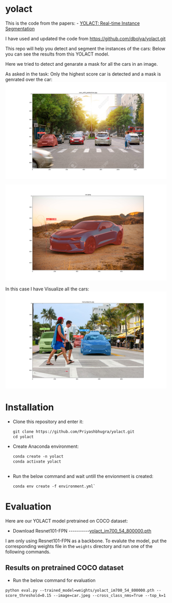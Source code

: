 # yolact

 This is the code from the papers: - [YOLACT: Real-time Instance Segmentation](https://arxiv.org/abs/1904.02689)
 
 I have used and updated the code from https://github.com/dbolya/yolact.git



This repo will help you detect and segment the instances of the cars: 
Below you can see the results from this YOLACT model.

Here we tried to detect and genarate a mask for all the cars in an image.

As asked in the task:
Only the highest score car is detected and a mask is genrated over the car:
![Example 1](cars_with_pededtrian_1.png)

![Example 2](car_result.png)


In this case I have Visualize all the cars:
![Example 0](many_objects_results.png)

# Installation
 - Clone this repository and enter it:
   ```Shell
   git clone https://github.com/Priyashbhugra/yolact.git
   cd yolact
   ```
 - Create Anaconda environment:
   ```Shell
   conda create -n yolact
   conda activate yolact
  
      ```

 - Run the below command and wait untill the envionment is created:
   ```Shell
   conda env create -f environment.yml`
   ```


# Evaluation
Here are our YOLACT model pretrained on COCO dataset:

- Download Resnet101-FPN ----------[yolact_im700_54_800000.pth](https://drive.google.com/file/d/1lE4Lz5p25teiXV-6HdTiOJSnS7u7GBzg/view?usp=sharing)

I am only using Resnet101-FPN as a backbone.
To evalute the model, put the corresponding weights file in the `weights` directory and run one of the following commands.

## Results on pretrained COCO dataset
- Run the below command for evaluation
```Shell
python eval.py --trained_model=weights/yolact_im700_54_800000.pth --score_threshold=0.15 --image=car.jpeg --cross_class_nms=True --top_k=1 
```
